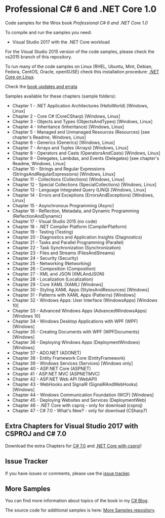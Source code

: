 # Professional C# 6 and .NET Core 1.0

Code samples for the Wrox book *Professional C# 6 and .NET Core 1.0*

To compile and run the samples you need:

* Visual Studio 2017 with the .NET Core workload

For the Visual Studio 2015 version of the code samples, please check the vs2015 branch of this repository.

To run many of the code samples on Linux (RHEL, Ubuntu, Mint, Debian, Fedora, CentOS, Oracle, openSUSE) check this installation procedure: [.NET Core on Linux](https://www.microsoft.com/net/core#linuxredhat ".NET Core on Linux").

Check the [book updates and errata](https://github.com/ProfessionalCSharp/ProfessionalCSharp6/blob/master/BookUpdates.md "Book Updates")

Samples available for these chapters (sample folders):

* Chapter 1 - .NET Application Architectures (HelloWorld) [Windows, Linux]
* Chapter 2 - Core C# (CoreCSharp) [Windows, Linux]
* Chapter 3 - Objects and Types (ObjectsAndTypes) [Windows, Linux]
* Chapter 4 - Inheritance (Inheritance) [Windows, Linux]
* Chapter 5 - Managed and Unmanaged Resources (Resources) [see chapter's Readme, Windows, Linux]
* Chapter 6 - Generics (Generics) [Windows, Linux]
* Chapter 7 - Arrays and Tuples (Arrays) [Windows, Linux]
* Chapter 8 - Operators and Casts (OperatorsAndCasts) [Windows, Linux]
* Chapter 9 - Delegates, Lambdas, and Events (Delegates) [see chapter's Readme, Windows, Linux]
* Chapter 10 - Strings and Regular Expressions (StringsAndRegularExpressions) [Windows, Linux]
* Chapter 11 - Collections (Collections) [Windows, Linux]
* Chapter 12 - Special Collections (SpecialCollections) [Windows, Linux]
* Chapter 13 - Language Integrated Query (LINQ) [Windows, Linux]
* Chapter 14 - Errors and Exceptions (ErrorsAndExceptions) [Windows, Linux]
* Chapter 15 - Asynchronous Programming (Async)
* Chapter 16 - Reflection, Metadata, and Dynamic Programming (ReflectionAndDynamic)
* Chapter 17 - Visual Studio 2015 (no code)
* Chapter 18 - .NET Compiler Platform (CompilerPlatform)
* Chapter 19 - Testing (Testing)
* Chapter 20 - Diagnostics and Application Insights (Diagnostics)
* Chapter 21 - Tasks and Parallel Programming (Parallel)
* Chapter 22 - Task Synchronization (Synchronization)
* Chapter 23 - Files and Streams (FilesAndStreams)
* Chapter 24 - Security (Security)
* Chapter 25 - Networking (Networking)
* Chapter 26 - Composition (Composition)
* Chapter 27 - XML and JSON (XMLAndJSON)
* Chapter 28 - Localization (Localization)
* Chapter 29 - Core XAML (XAML) [Windows]
* Chapter 30 - Styling XAML Apps (StylesAndResources) [Windows]
* Chapter 31 - Patterns with XAML Apps (Patterns) [Windows]
* Chapter 32 - Windows Apps: User Interface (WindowsApps) [Windows 10]
* Chapter 33 - Advanced Windows Apps (AdvancedWindowsApps) [Windows 10]
* Chapter 34 - Windows Desktop Applications with WPF (WPF) [Windows]
* Chapter 35 - Creating Documents with WPF (WPFDocuments) [Windows]
* Chapter 36 - Deploying Windows Apps (DeploymentWindows) [Windows]
* Chapter 37 - ADO.NET (ADONET)
* Chapter 38 - Entity Framework Core (EntityFramework)
* Chapter 39 - Windows Services (Services) [Windows only]
* Chapter 40 - ASP.NET Core (ASPNET)
* Chapter 41 - ASP.NET MVC (ASPNETMVC)
* Chapter 42 - ASP.NET Web API (WebAPI)
* Chapter 43 - WebHooks and SignalR (SignalRAndWebHooks) [Windows]
* Chapter 44 - Windows Communication Foundation (WCF) [Windows]
* Chapter 45 - Deploying Websites and Services (DeploymentWeb)
* Chapter 46 - .NET Core with csproj - only for download (csproj)
* Chapter 47 - C# 7.0 - What's New? - only for download (CSharp7)

## Extra Chapters for Visual Studio 2017 with CSPROJ and C# 7.0

Download the extra Chapters for [C# 7.0](https://csharp.christiannagel.com/2017/04/03/csharp7/) and [.NET Core with csproj](https://csharp.christiannagel.com/2017/05/05/dotnetcore/)!

## Issue Tracker

If you have issues or comments, please use the [issue tracker](https://github.com/ProfessionalCSharp/ProfessionalCSharp6/issues).

## More Samples

You can find more information about topics of the book in my [C# Blog](https://csharp.christiannagel.com "Professional C#").

The source code for additional samples is here: [More Samples repository](https://github.com/ProfessionalCSharp/MoreSamples).
